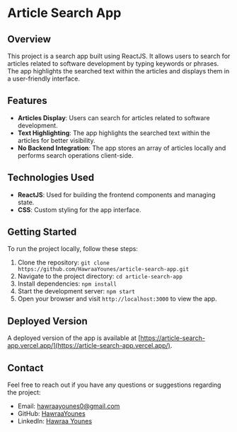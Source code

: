 # Article Search App

## Overview

This project is a search app built using ReactJS. It allows users to search for articles related to software development by typing keywords or phrases. The app highlights the searched text within the articles and displays them in a user-friendly interface.

## Features

- **Articles Display**: Users can search for articles related to software development.
- **Text Highlighting**: The app highlights the searched text within the articles for better visibility.
- **No Backend Integration**: The app stores an array of articles locally and performs search operations client-side.

## Technologies Used

- **ReactJS**: Used for building the frontend components and managing state.
- **CSS**: Custom styling for the app interface.

## Getting Started

To run the project locally, follow these steps:

1. Clone the repository: `git clone https://github.com/HawraaYounes/article-search-app.git`
2. Navigate to the project directory: `cd article-search-app`
3. Install dependencies: `npm install`
4. Start the development server: `npm start`
5. Open your browser and visit `http://localhost:3000` to view the app.

## Deployed Version

A deployed version of the app is available at [https://article-search-app.vercel.app/](https://article-search-app.vercel.app/).

## Contact

Feel free to reach out if you have any questions or suggestions regarding the project:

- Email: [hawraayounes0@gmail.com](mailto:hawraayounes0@gmail.com)
- GitHub: [HawraaYounes](https://github.com/HawraaYounes)
- LinkedIn: [Hawraa Younes](https://www.linkedin.com/in/hawraa-younes-a05b33233/)

